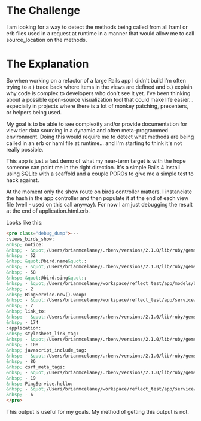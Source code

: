 The Challenge
=============

I am looking for a way to detect the methods being called from all haml or erb files used in a request at runtime in a manner that would allow me to call source_location on the methods.

The Explanation
===============

So when working on a refactor of a large Rails app I didn't build I'm often trying to a.) trace back where items in the views are defined and b.) explain why code is complex to developers who don't see it yet. I've been thinking about a possible open-source visualization tool that could make life easier... especially in projects where there is a lot of monkey patching, presenters, or helpers being used.

My goal is to be able to see complexity and/or provide documentation for view tier data sourcing in a dynamic and often meta-programmed environment. Doing this would require me to detect what methods are being called in an erb or haml file at runtime... and I'm starting to think it's not really possible.

This app is just a fast demo of what my near-term target is with the hope someone can point me in the right direction.  It's a simple Rails 4 install using SQLite with a scaffold and a couple POROs to give me a simple test to hack against.

At the moment only the show route on birds controller matters.  I instanciate the hash in the app controller and then populate it at the end of each view file (well - used on this call anyway).  For now I am just debugging the result at the end of application.html.erb.

Looks like this:

```html
<pre class="debug_dump">---
:views_birds_show:
&nbsp; notice:
&nbsp; - &quot;/Users/brianmcelaney/.rbenv/versions/2.1.0/lib/ruby/gems/2.1.0/gems/actionpack-4.0.4/lib/abstract_controller/helpers.rb&quot;
&nbsp; - 52
&nbsp; &quot;@bird.name&quot;:
&nbsp; - &quot;/Users/brianmcelaney/.rbenv/versions/2.1.0/lib/ruby/gems/2.1.0/gems/activerecord-4.0.4/lib/active_record/attribute_methods/read.rb&quot;
&nbsp; - 58
&nbsp; &quot;@bird.sing&quot;:
&nbsp; - &quot;/Users/brianmcelaney/workspace/reflect_test/app/models/bird.rb&quot;
&nbsp; - 2
&nbsp; BingService.new().woop:
&nbsp; - &quot;/Users/brianmcelaney/workspace/reflect_test/app/service/bing_service.rb&quot;
&nbsp; - 2
&nbsp; link_to:
&nbsp; - &quot;/Users/brianmcelaney/.rbenv/versions/2.1.0/lib/ruby/gems/2.1.0/gems/actionpack-4.0.4/lib/action_view/helpers/url_helper.rb&quot;
&nbsp; - 174
:application:
&nbsp; stylesheet_link_tag:
&nbsp; - &quot;/Users/brianmcelaney/.rbenv/versions/2.1.0/lib/ruby/gems/2.1.0/gems/sprockets-rails-2.0.1/lib/sprockets/rails/helper.rb&quot;
&nbsp; - 108
&nbsp; javascript_include_tag:
&nbsp; - &quot;/Users/brianmcelaney/.rbenv/versions/2.1.0/lib/ruby/gems/2.1.0/gems/sprockets-rails-2.0.1/lib/sprockets/rails/helper.rb&quot;
&nbsp; - 86
&nbsp; csrf_meta_tags:
&nbsp; - &quot;/Users/brianmcelaney/.rbenv/versions/2.1.0/lib/ruby/gems/2.1.0/gems/actionpack-4.0.4/lib/action_view/helpers/csrf_helper.rb&quot;
&nbsp; - 19
&nbsp; PingService.hello:
&nbsp; - &quot;/Users/brianmcelaney/workspace/reflect_test/app/service/ping_service.rb&quot;
&nbsp; - 6
</pre>
```

This output is useful for my goals.  My method of getting this output is not.


